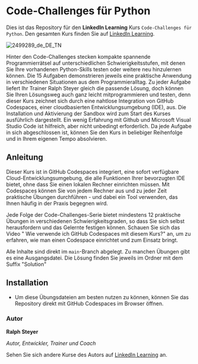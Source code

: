 # Code-Challenges für Python

Dies ist das Repository für den **LinkedIn Learning** Kurs `Code-Challenges für Python`. Den gesamten Kurs finden Sie auf [LinkedIn Learning][lil-course-url].

![2499289_de_DE_TN](https://user-images.githubusercontent.com/61017085/200605874-64528780-1de2-432a-966a-4b913150cd7e.jpg)

Hinter den Code-Challenges stecken kompakte spannende Programmierrätsel auf unterschiedlichen Schwierigkeitsstufen, mit denen Sie Ihre vorhandenen Python-Skills testen oder weitere neu hinzulernen können. Die 15 Aufgaben demonstrieren jeweils eine praktische Anwendung in verschiedenen Situationen aus dem Programmieralltag.
Zu jeder Aufgabe liefert Ihr Trainer Ralph Steyer gleich die passende Lösung, doch können Sie Ihren Lösungsweg auch ganz leicht mitprogrammieren und testen, denn dieser Kurs zeichnet sich durch eine nahtlose Integration von GitHub Codespaces, einer cloudbasierten Entwicklungsumgebung (IDE), aus.
Die Installation und Aktivierung der Sandbox wird zum Start des Kurses ausführlich dargestellt. Ein wenig Erfahrung mit Github und Microsoft Visual Studio Code ist hilfreich, aber nicht unbedingt erforderlich. Da jede Aufgabe in sich abgeschlossen ist, können Sie den Kurs in beliebiger Reihenfolge und in Ihrem eigenen Tempo absolvieren.

## Anleitung

Dieser Kurs ist in GitHub Codespaces integriert, eine sofort verfügbare Cloud-Entwicklungsumgebung, die alle Funktionen Ihrer bevorzugten IDE bietet, ohne dass Sie einen lokalen Rechner einrichten müssen. Mit Codespaces können Sie von jedem Rechner aus und zu jeder Zeit praktische Übungen durchführen - und dabei ein Tool verwenden, das Ihnen häufig in der Praxis begegnen wird. 

Jede Folge der Code-Challenges-Serie bietet mindestens 12 praktische Übungen in verschiedenen Schwierigkeitsgraden, so dass Sie sich selbst herausfordern und das Gelernte festigen können. Schauen Sie sich das Video " Wie verwende ich GitHub Codespaces mit diesem Kurs?" an, um zu erfahren, wie man einen Codespace einrichtet und zum Einsatz bringt.

Alle Inhalte sind direkt im `main`-Branch abgelegt. Zu manchen Übungen gibt es eine Ausgangsdatei. Die Lösung finden Sie jeweils im Ordner mit dem Suffix "Solution"

## Installation

* Um diese Übungsdateien am besten nutzen zu können, können Sie das Repository direkt mit GitHub Codespaces im Browser öffnen.

### Autor

**Ralph Steyer**

_Autor, Entwickler, Trainer und Coach_

Sehen Sie sich andere Kurse des Autors auf [LinkedIn Learning](https://www.linkedin.com/learning/instructors/ralph-steyer) an.

[0]: # (Replace these placeholder URLs with actual course URLs)
[lil-course-url]: https://www.linkedin.com/learning/code-challenges-fur-python
[lil-thumbnail-url]: https://cdn.lynda.com/course/2875095/2875095-1615224395432-16x9.jpg
